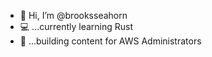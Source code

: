 - 👋 Hi, I’m @brooksseahorn
- 💻 ...currently learning Rust
- 🚧 ...building content for AWS Administrators

<!---
brooksseahorn/brooksseahorn is a ✨ special ✨ repository because its `README.md` (this file) appears on your GitHub profile.
You can click the Preview link to take a look at your changes.
--->
